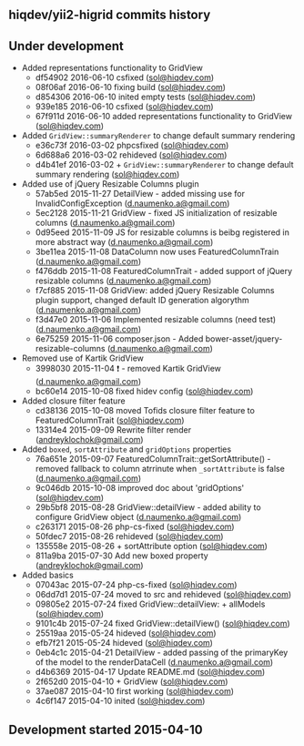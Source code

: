 hiqdev/yii2-higrid commits history
----------------------------------

## Under development

- Added representations functionality to GridView
    - df54902 2016-06-10 csfixed (sol@hiqdev.com)
    - 08f06af 2016-06-10 fixing build (sol@hiqdev.com)
    - d854306 2016-06-10 inited empty tests (sol@hiqdev.com)
    - 939e185 2016-06-10 csfixed (sol@hiqdev.com)
    - 67f911d 2016-06-10 added representations functionality to GridView (sol@hiqdev.com)
- Added `GridView::summaryRenderer` to change default summary rendering
    - e36c73f 2016-03-02 phpcsfixed (sol@hiqdev.com)
    - 6d688a6 2016-03-02 rehideved (sol@hiqdev.com)
    - d4b41ef 2016-03-02 + `GridView::summaryRenderer` to change default summary rendering (sol@hiqdev.com)
- Added use of jQuery Resizable Columns plugin
    - 57ab5ed 2015-11-27 DetailView - added missing use for InvalidConfigException (d.naumenko.a@gmail.com)
    - 5ec2128 2015-11-21 GridView - fixed JS initialization of resizable columns (d.naumenko.a@gmail.com)
    - 0d95eed 2015-11-09 JS for resizable columns is beibg registered in more abstract way (d.naumenko.a@gmail.com)
    - 3be11ea 2015-11-08 DataColumn now uses FeaturedColumnTrain (d.naumenko.a@gmail.com)
    - f476ddb 2015-11-08 FeaturedColumnTrait - added support of jQuery resizable columns (d.naumenko.a@gmail.com)
    - f7cf885 2015-11-08 GridView: added jQuery Resizable Columns plugin support, changed default ID generation algorythm (d.naumenko.a@gmail.com)
    - f3d47e0 2015-11-06 Implemented resizable columns (need test) (d.naumenko.a@gmail.com)
    - 6e75259 2015-11-06 composer.json - Added bower-asset/jquery-resizable-columns (d.naumenko.a@gmail.com)
- Removed use of Kartik GridView
    - 3998030 2015-11-04  :exclamation: - removed Kartik GridView (d.naumenko.a@gmail.com)
    - bc60e14 2015-10-08 fixed hidev config (sol@hiqdev.com)
- Added closure filter feature
    - cd38136 2015-10-08 moved Tofids closure filter feature to FeaturedColumnTrait (sol@hiqdev.com)
    - 13314e4 2015-09-09 Rewrite filter render (andreyklochok@gmail.com)
- Added `boxed`, `sortAttribute` and `gridOptions` properties
    - 76a651e 2015-09-07 FeaturedColumnTrait::getSortAttribute() - removed fallback to column atrrinute when `_sortAttribute` is false (d.naumenko.a@gmail.com)
    - 9c046db 2015-10-08 improved doc about 'gridOptions' (sol@hiqdev.com)
    - 29b5bf8 2015-08-28 GridView::detailView - added ability to configure GridView object (d.naumenko.a@gmail.com)
    - c263171 2015-08-26 php-cs-fixed (sol@hiqdev.com)
    - 50fdec7 2015-08-26 rehideved (sol@hiqdev.com)
    - 135558e 2015-08-26 + sortAttribute option (sol@hiqdev.com)
    - 811a9ba 2015-07-30 Add new boxed property (andreyklochok@gmail.com)
- Added basics
    - 07043ac 2015-07-24 php-cs-fixed (sol@hiqdev.com)
    - 06dd7d1 2015-07-24 moved to src and rehideved (sol@hiqdev.com)
    - 09805e2 2015-07-24 fixed GridView::detailView: + allModels (sol@hiqdev.com)
    - 9101c4b 2015-07-24 fixed GridView::detailView() (sol@hiqdev.com)
    - 25519aa 2015-05-24 hideved (sol@hiqdev.com)
    - efb7f21 2015-05-24 hideved (sol@hiqdev.com)
    - 0eb4c1c 2015-04-21 DetailView - added passing of the primaryKey of the model to the renderDataCell (d.naumenko.a@gmail.com)
    - d4b6369 2015-04-17 Update README.md (sol@hiqdev.com)
    - 2f652d0 2015-04-10 + GridView (sol@hiqdev.com)
    - 37ae087 2015-04-10 first working (sol@hiqdev.com)
    - 4c6f147 2015-04-10 inited (sol@hiqdev.com)

## Development started 2015-04-10

